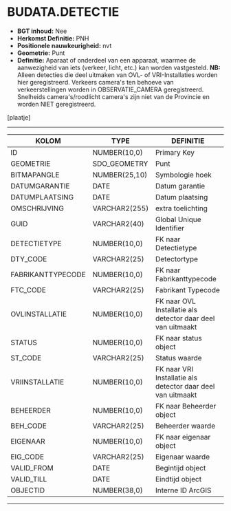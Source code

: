 ﻿# BUDATA.DETECTIE


* __BGT inhoud:__ Nee
* __Herkomst Definitie:__ PNH
* __Positionele nauwkeurigheid:__ nvt
* __Geometrie:__ Punt
* __Definitie:__ Aparaat of onderdeel van een apparaat, waarmee de aanwezigheid van iets (verkeer, licht, etc.) kan worden vastgesteld. __NB:__ Alleen detecties die deel uitmaken van OVL- of VRI-Installaties worden hier geregistreerd. Verkeers camera's ten behoeve van verkeerstellingen worden in OBSERVATIE_CAMERA geregistreerd. Snelheids camera's/roodlicht camera's zijn niet van de Provincie en worden NIET geregistreerd.

[plaatje]

***

|KOLOM                           	|TYPE          	|DEFINITIE|
|------                          	|----          	|-----    |
|ID                              	|NUMBER(10,0)  	|Primary Key|
|GEOMETRIE                       	|SDO_GEOMETRY  	|Punt|
|BITMAPANGLE                     	|NUMBER(25,10) 	|Symbologie hoek|
|DATUMGARANTIE                   	|DATE          	|Datum garantie|
|DATUMPLAATSING                  	|DATE          	|Datum plaatsing|
|OMSCHRIJVING                    	|VARCHAR2(255) 	|extra toelichting|
|GUID                            	|VARCHAR2(40)  	|Global Unique Identifier|
|DETECTIETYPE                    	|NUMBER(10,0)  	|FK naar Detectietype|
|DTY_CODE                        	|VARCHAR2(25)  	|Detectortype|
|FABRIKANTTYPECODE               	|NUMBER(10,0)  	|FK naar Fabrikanttypecode|
|FTC_CODE                        	|VARCHAR2(25)  	|Fabrikant Typecode|
|OVLINSTALLATIE                  	|NUMBER(10,0)  	|FK naar OVL Installatie als detector daar deel van uitmaakt|
|STATUS                          	|NUMBER(10,0)  	|FK naar status object|
|ST_CODE                         	|VARCHAR2(25)  	|Status waarde|
|VRIINSTALLATIE                  	|NUMBER(10,0)  	|FK naar VRI Installatie als detector daar deel van uitmaakt|
|BEHEERDER                       	|NUMBER(10,0)  	|FK naar Beheerder object|
|BEH_CODE                        	|VARCHAR2(25)  	|Beheerder waarde|
|EIGENAAR                        	|NUMBER(10,0)  	|FK naar eigenaar object|
|EIG_CODE                        	|VARCHAR2(25)  	|Eigenaar waarde|
|VALID_FROM                      	|DATE          	|Begintijd object|
|VALID_TILL                      	|DATE          	|Eindtijd object|
|OBJECTID                        	|NUMBER(38,0)   |Interne ID ArcGIS|

***


